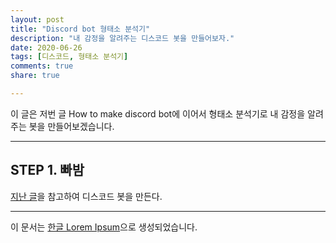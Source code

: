 ```yaml
---
layout: post
title: "Discord bot 형태소 분석기"
description: "내 감정을 알려주는 디스코드 봇을 만들어보자."
date: 2020-06-26
tags: [디스코드, 형태소 분석기]
comments: true
share: true

---
```


이 글은 저번 글 How to make discord bot에 이어서 형태소 분석기로 내 감정을 알려주는 봇을 만들어보겠습니다.

--- 

## STEP 1. 빠밤
[지난 글]('https://dbrudals.github.io/2020-06-22/How-to-make-discord-bot/')을 참고하여 디스코드 봇을 만든다.

--- 

이 문서는 [한글 Lorem Ipsum](http://guny.kr/stuff/klorem/)으로 생성되었습니다.
